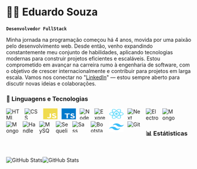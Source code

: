 # 🧑‍💻 Eduardo Souza

**`Desenvolvedor FullStack`**

Minha jornada na programação começou há 4 anos, movida por uma paixão pelo desenvolvimento web. Desde então, venho expandindo constantemente meu conjunto de habilidades, aplicando tecnologias modernas para construir projetos eficientes e escaláveis. Estou comprometido em avançar na carreira rumo à engenharia de software, com o objetivo de crescer internacionalmente e contribuir para projetos em larga escala. Vamos nos conectar no "[LinkedIn](https://www.linkedin.com/in/eduardo-souza432)" — estou sempre aberto para discutir novas ideias e colaborações.

### 🤖 Linguagens e Tecnologias

<div style="display: inline_flex">
  <img
    align="left"
    alt="HTML"
    title="HTML"
    height="30"
    width="40"
    style="padding-right: 10px;"
    src="https://cdn.jsdelivr.net/gh/devicons/devicon@latest/icons/html5/html5-original.svg"
  />
  <img
    align="left"
    alt="CSS"
    title="CSS"
    height="30"
    width="40"
    style="padding-right: 10px;"
    src="https://cdn.jsdelivr.net/gh/devicons/devicon@latest/icons/css3/css3-original.svg"
  />
  <img
    align="left"
    alt="Js"
    title="Js"
    height="30"
    width="40"
    style="padding-right: 10px;"
    src="https://raw.githubusercontent.com/devicons/devicon/master/icons/javascript/javascript-plain.svg"
  />
  <img
    align="left"
    alt="Ts"
    title="Ts"
    height="30"
    width="40"
    style="padding-right: 10px;"
    src="https://raw.githubusercontent.com/devicons/devicon/master/icons/typescript/typescript-plain.svg"
  />
  <img
    align="left"
    alt="Node"
    title="Node"
    height="30"
    width="30"
    style="padding-right: 10px;"
    src="https://cdn.jsdelivr.net/gh/devicons/devicon@latest/icons/nodejs/nodejs-original.svg"
  />
  <img
    align="left"
    alt="Express"
    title="Express"
    height="30"
    width="30"
    style="padding-right: 10px;"
    src="https://cdn.jsdelivr.net/gh/devicons/devicon@latest/icons/express/express-original.svg"
  />
  <img
    align="left"
    alt="React"
    title="React"
    height="30"
    width="40"
    style="padding-right: 10px;"
    src="https://raw.githubusercontent.com/devicons/devicon/master/icons/react/react-original.svg"
  />
  <img
    align="left"
    alt="Next"
    title="Next"
    height="30"
    width="40"
    style="padding-right: 10px;"
    src="https://cdn.jsdelivr.net/gh/devicons/devicon@latest/icons/nextjs/nextjs-original.svg"
  />
  <img
    align="left"
    alt="Electron"
    title="Electron"
    height="35"
    width="35"
    style="padding-right: 10px;"
    src="https://cdn.jsdelivr.net/gh/devicons/devicon@latest/icons/electron/electron-original.svg"
  />
  <img
    align="left"
    alt="Mongodb"
    title="Mongodb"
    height="35"
    width="35"
    style="padding-right: 10px;"
    src="https://cdn.jsdelivr.net/gh/devicons/devicon@latest/icons/mongodb/mongodb-original.svg"
  />
  <img
    align="left"
    alt="Mongoose"
    title="Mongoose"
    height="35"
    width="35"
    style="padding-right: 10px;"
    src="https://cdn.jsdelivr.net/gh/devicons/devicon@latest/icons/mongoose/mongoose-original.svg"
  />
  <img
    align="left"
    alt="Handlebars"
    title="Handlebars"
    height="35"
    width="35"
    style="padding-right: 10px;"
    src="https://cdn.jsdelivr.net/gh/devicons/devicon@latest/icons/handlebars/handlebars-original.svg"
  />
  <img
    align="left"
    alt="MySQL"
    title="MySQL"
    height="35"
    width="35"
    style="padding-right: 10px;"
    src="https://cdn.jsdelivr.net/gh/devicons/devicon@latest/icons/mysql/mysql-original.svg"
  />
  <img
    align="left"
    alt="Sequelize"
    title="Sequelize"
    height="35"
    width="35"
    style="padding-right: 10px;"
    src="https://cdn.jsdelivr.net/gh/devicons/devicon@latest/icons/sequelize/sequelize-original.svg"
  />
  <img
    align="left"
    alt="Sass"
    title="Sass"
    height="30"
    width="40"
    style="padding-right: 10px;"
    src="https://icongr.am/devicon/sass-original.svg?size=128&color=currentColor"
  />
  <img
    align="left"
    alt="Bootstap"
    title="Bootstap"
    height="30"
    width="40"
    style="padding-right: 10px;"
    src="https://icongr.am/devicon/bootstrap-plain.svg?size=128&color=4c00ff"
  />
  <img
    align="left"
    alt="Tailwindcss"
    title="Tailwindcss"
    height="30"
    width="40"
    style="padding-right: 10px;"
    src="https://raw.githubusercontent.com/devicons/devicon/6910f0503efdd315c8f9b858234310c06e04d9c0/icons/tailwindcss/tailwindcss-original.svg"
  />


  <img
    align="left"
    alt="Git"
    title="Git"
    height="30"
    width="40"
    style="padding-right: 10px;"
    src="https://cdn.jsdelivr.net/gh/devicons/devicon@latest/icons/git/git-original.svg"
  />
</div>

</br></br>

### 📊 Estátisticas

</br>

<p>
    <img
        align="left"
        alt="GitHub Stats"
        height="200"
        src="https://github-readme-stats.vercel.app/api?username=eduardoss45&show_icons=true&locale=pt-br&theme=transparent#gh-dark-mode-only"
    />
    <img
        align="left"
        alt="GitHub Stats"
        height="200"
        src="https://github-readme-stats.vercel.app/api/top-langs/?username=eduardoss45&langs_count=4&locale=pt-br&theme=transparent#gh-dark-mode-only"
    />
</p>
